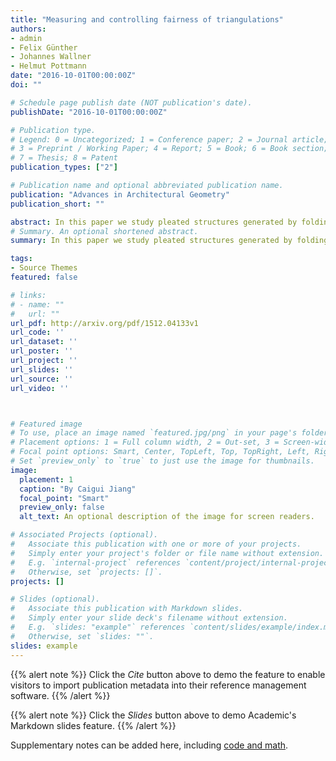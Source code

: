 ```yaml
---
title: "Measuring and controlling fairness of triangulations"
authors: 
- admin
- Felix Günther
- Johannes Wallner
- Helmut Pottmann
date: "2016-10-01T00:00:00Z"
doi: ""

# Schedule page publish date (NOT publication's date).
publishDate: "2016-10-01T00:00:00Z"

# Publication type.
# Legend: 0 = Uncategorized; 1 = Conference paper; 2 = Journal article;
# 3 = Preprint / Working Paper; 4 = Report; 5 = Book; 6 = Book section;
# 7 = Thesis; 8 = Patent
publication_types: ["2"]

# Publication name and optional abbreviated publication name.
publication: "Advances in Architectural Geometry"
publication_short: ""

abstract: In this paper we study pleated structures generated by folding paper along curved creases. We discuss their properties and the special case of principal pleated structures. A discrete version of pleated structures is particularly interesting because of the rich geometric properties of the principal case, where we are able to establish a series of analogies between the smooth and discrete situations, as well as several equivalent characterizations of the principal property.These include being a conical mesh, and being flat-foldable. This structure-preserving discretization is the basis of computation and design.We propose a new method for designing pleated structures and reconstructing reference shapes as pleated structures. We first gain an overview of possible crease patterns by establishing a connection to pseudogeodesics, and then initialize and optimize a quad mesh so as to become a discrete pleated structure. We conclude by showing applications in design and reconstruction, including cases with combinatorial singularities.Our work is relevant to fabrication in so far as the offset properties of principal pleated structures allow us to construct curved sculptures of finite thickness.
# Summary. An optional shortened abstract.
summary: In this paper we study pleated structures generated by folding paper along curved creases. We discuss their properties and the special case of principal pleated structures.

tags:
- Source Themes
featured: false

# links:
# - name: ""
#   url: ""
url_pdf: http://arxiv.org/pdf/1512.04133v1
url_code: ''
url_dataset: ''
url_poster: ''
url_project: ''
url_slides: ''
url_source: ''
url_video: ''



# Featured image
# To use, place an image named `featured.jpg/png` in your page's folder.
# Placement options: 1 = Full column width, 2 = Out-set, 3 = Screen-width
# Focal point options: Smart, Center, TopLeft, Top, TopRight, Left, Right, BottomLeft, Bottom, BottomRight
# Set `preview_only` to `true` to just use the image for thumbnails.
image:
  placement: 1
  caption: "By Caigui Jiang"
  focal_point: "Smart"
  preview_only: false
  alt_text: An optional description of the image for screen readers.

# Associated Projects (optional).
#   Associate this publication with one or more of your projects.
#   Simply enter your project's folder or file name without extension.
#   E.g. `internal-project` references `content/project/internal-project/index.md`.
#   Otherwise, set `projects: []`.
projects: []

# Slides (optional).
#   Associate this publication with Markdown slides.
#   Simply enter your slide deck's filename without extension.
#   E.g. `slides: "example"` references `content/slides/example/index.md`.
#   Otherwise, set `slides: ""`.
slides: example
---
```


{{% alert note %}}
Click the *Cite* button above to demo the feature to enable visitors to import publication metadata into their reference management software.
{{% /alert %}}

{{% alert note %}}
Click the *Slides* button above to demo Academic's Markdown slides feature.
{{% /alert %}}

Supplementary notes can be added here, including [code and math](https://sourcethemes.com/academic/docs/writing-markdown-latex/).
